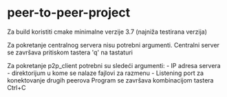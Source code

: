 # peer-to-peer-project

Za build koristiti cmake minimalne verzije 3.7 (najniža testirana verzija)

Za pokretanje centralnog servera nisu potrebni argumenti.
Centralni server se završava pritiskom tastera 'q' na tastaturi

Za pokretanje p2p_client potrebni su sledeći argumenti:
	- IP adresa servera
	- direktorijum u kome se nalaze fajlovi za razmenu
	- Listening port za konektovanje drugih peerova
Program se završava kombinacijom tastera Ctrl+C
